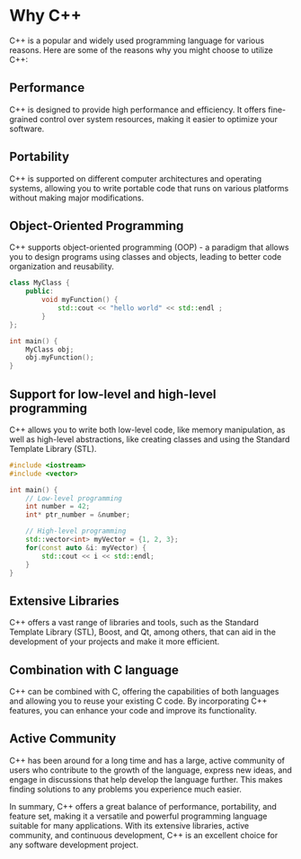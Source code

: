 # Why C++
C++ is a popular and widely used programming language for various reasons. Here are some of the reasons why you might choose to utilize C++:

## Performance

C++ is designed to provide high performance and efficiency. It offers fine-grained control over system resources, making it easier to optimize your software.

## Portability

C++ is supported on different computer architectures and operating systems, allowing you to write portable code that runs on various platforms without making major modifications.

## Object-Oriented Programming

C++ supports object-oriented programming (OOP) - a paradigm that allows you to design programs using classes and objects, leading to better code organization and reusability.

```cpp
class MyClass {
    public:
        void myFunction() {
            std::cout << "hello world" << std::endl ;
        }
};

int main() {
    MyClass obj;
    obj.myFunction();
}
```

## Support for low-level and high-level programming

C++ allows you to write both low-level code, like memory manipulation, as well as high-level abstractions, like creating classes and using the Standard Template Library (STL).

```cpp
#include <iostream>
#include <vector>

int main() {
    // Low-level programming
    int number = 42;
    int* ptr_number = &number;

    // High-level programming
    std::vector<int> myVector = {1, 2, 3};
    for(const auto &i: myVector) {
        std::cout << i << std::endl;
    }
}
```

## Extensive Libraries

C++ offers a vast range of libraries and tools, such as the Standard Template Library (STL), Boost, and Qt, among others, that can aid in the development of your projects and make it more efficient.

## Combination with C language

C++ can be combined with C, offering the capabilities of both languages and allowing you to reuse your existing C code. By incorporating C++ features, you can enhance your code and improve its functionality.

## Active Community

C++ has been around for a long time and has a large, active community of users who contribute to the growth of the language, express new ideas, and engage in discussions that help develop the language further. This makes finding solutions to any problems you experience much easier.

In summary, C++ offers a great balance of performance, portability, and feature set, making it a versatile and powerful programming language suitable for many applications. With its extensive libraries, active community, and continuous development, C++ is an excellent choice for any software development project.
